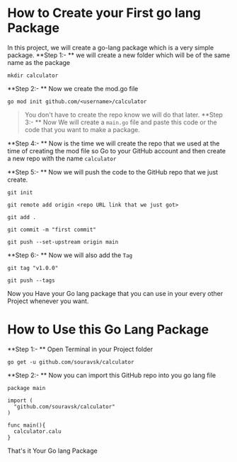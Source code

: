 # How to Create your First go lang Package
In this project, we will create a go-lang package which is a very simple package.
**Step 1:- ** we will create a new folder which will be of the same name as the package 
```
mkdir calculator
```
**Step 2:- ** Now we create the mod.go file 
```
go mod init github.com/<username>/calculator
```
> You don't have to create the repo know we will do that later.
**Step 3:- ** Now We will create a `main.go` file and paste this code or the code that you want to make a package.

**Step 4:- **  Now is the time we will create the repo that we used at the time of creating the mod file so Go to your GitHub account and then create a new repo with the name `calculator`

**Step 5:- ** Now we will push the code to the GitHub repo that we just create.
```
git init

git remote add origin <repo URL link that we just got>

git add .

git commit -m "first commit"

git push --set-upstream origin main
```
**Step 6:- ** Now we will also add the `Tag` 
```
git tag "v1.0.0"

git push --tags
```
Now you Have your Go lang package that you can use in your every other Project whenever you want.
# How to Use this Go Lang Package
**Step 1:- ** Open Terminal in your Project folder 
```
go get -u github.com/souravsk/calculator
```
**Step 2:- ** Now you can import this GitHub repo into you go lang file 
```
package main

import (
  "github.com/souravsk/calculator"
)

func main(){
  calculator.calu
}
```
That's it Your Go lang Package 
